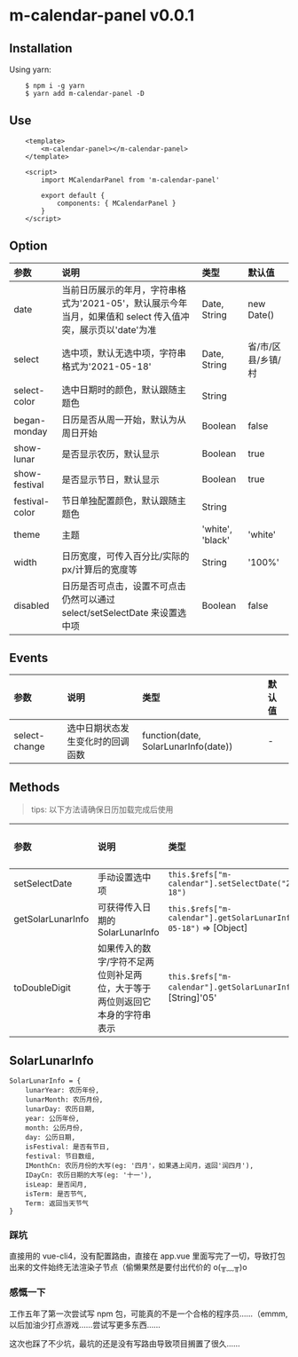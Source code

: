 # m-calendar-panel v0.0.1

## Installation

Using yarn:

```code
    $ npm i -g yarn
    $ yarn add m-calendar-panel -D
```

## Use

```code
    <template>
        <m-calendar-panel></m-calendar-panel>
    </template>

    <script>
        import MCalendarPanel from 'm-calendar-panel'

        export default {
            components: { MCalendarPanel }
        }
    </script>
```

## Option

| 参数           | 说明                                                                                                        | 类型             | 默认值             |
| :------------- | :---------------------------------------------------------------------------------------------------------- | :--------------- | :----------------- |
| date           | 当前日历展示的年月，字符串格式为'2021-05'，默认展示今年当月，如果值和 select 传入值冲突，展示页以'date'为准 | Date, String     | new Date()         |
| select         | 选中项，默认无选中项，字符串格式为'2021-05-18'                                                              | Date, String     | 省/市/区县/乡镇/村 |
| select-color   | 选中日期时的颜色，默认跟随主题色                                                                            | String           |                    |
| began-monday   | 日历是否从周一开始，默认为从周日开始                                                                        | Boolean          | false              |
| show-lunar     | 是否显示农历，默认显示                                                                                      | Boolean          | true               |
| show-festival  | 是否显示节日，默认显示                                                                                      | Boolean          | true               |
| festival-color | 节日单独配置颜色，默认跟随主题色                                                                            | String           |                    |
| theme          | 主题                                                                                                        | 'white', 'black' | 'white'            |
| width          | 日历宽度，可传入百分比/实际的 px/计算后的宽度等                                                             | String           | '100%'             |
| disabled       | 日历是否可点击，设置不可点击仍然可以通过 select/setSelectDate 来设置选中项                                  | Boolean          | false              |

## Events

| 参数          | 说明                             | 类型                                 | 默认值 |
| :------------ | :------------------------------- | :----------------------------------- | :----- |
| select-change | 选中日期状态发生变化时的回调函数 | function(date, SolarLunarInfo(date)) | -      |

## Methods

> tips: 以下方法请确保日历加载完成后使用

| 参数              | 说明                                                                        | 类型                                                                   | 默认值 |
| :---------------- | :-------------------------------------------------------------------------- | :--------------------------------------------------------------------- | :----- |
| setSelectDate     | 手动设置选中项                                                              | `this.$refs["m-calendar"].setSelectDate("2021-05-18")`                 | -      |
| getSolarLunarInfo | 可获得传入日期的 SolarLunarInfo                                             | `this.$refs["m-calendar"].getSolarLunarInfo("2021-05-18")` => [Object] | -      |
| toDoubleDigit     | 如果传入的数字/字符不足两位则补足两位，大于等于两位则返回它本身的字符串表示 | `this.$refs["m-calendar"].getSolarLunarInfo(5)` => [String]'05'        | -      |

## SolarLunarInfo

```code
SolarLunarInfo = {
    lunarYear: 农历年份,
    lunarMonth: 农历月份,
    lunarDay: 农历日期,
    year: 公历年份,
    month: 公历月份,
    day: 公历日期,
    isFestival: 是否有节日,
    festival: 节日数组,
    IMonthCn: 农历月份的大写(eg: '四月'，如果遇上闰月，返回'润四月'),
    IDayCn: 农历日期的大写(eg: '十一'),
    isLeap: 是否闰月,
    isTerm: 是否节气,
    Term: 返回当天节气
}
```

### 踩坑

直接用的 vue-cli4，没有配置路由，直接在 app.vue 里面写完了一切，导致打包出来的文件始终无法渲染子节点（偷懒果然是要付出代价的 o(╥﹏╥)o

### 感慨一下

工作五年了第一次尝试写 npm 包，可能真的不是一个合格的程序员……（emmm, 以后加油少打点游戏……尝试写更多东西……

这次也踩了不少坑，最坑的还是没有写路由导致项目搁置了很久……
